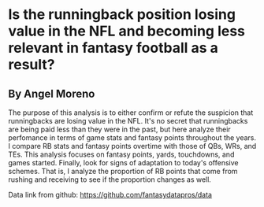 # Is the runningback position losing value in the NFL and becoming less relevant in fantasy football as a result? 
## By Angel Moreno

The purpose of this analysis is to either confirm or refute the suspicion that runningbacks are losing value in the NFL. It's no secret that runningbacks
are being paid less than they were in the past, but here analyze their perfomance in terms of game stats and fantasy points throughout the years. I
compare RB stats and fantasy points overtime with those of QBs, WRs, and TEs. This analysis focuses on fantasy points, yards, touchdowns, and games
started. Finally, look for signs of adaptation to today's offensive schemes. That is, I analyze the proportion of RB points that come from rushing and 
receiving to see if the proportion changes as well. 

Data link from github: https://github.com/fantasydatapros/data
